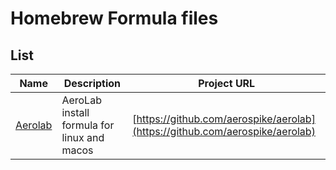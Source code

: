 # Homebrew Formula files

## List

Name | Description | Project URL
--- | --- | ---
[Aerolab](aerolab.md) | AeroLab install formula for linux and macos | [https://github.com/aerospike/aerolab](https://github.com/aerospike/aerolab)
